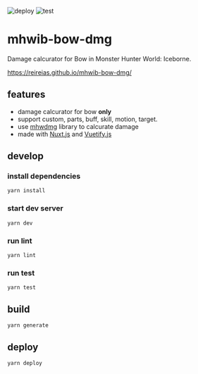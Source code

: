 ![deploy](https://github.com/reireias/mhwib-bow-dmg/workflows/deploy/badge.svg) ![test](https://github.com/reireias/mhwib-bow-dmg/workflows/test/badge.svg)

# mhwib-bow-dmg
Damage calcurator for Bow in Monster Hunter World: Iceborne.

https://reireias.github.io/mhwib-bow-dmg/

## features

- damage calcurator for bow **only**
- support custom, parts, buff, skill, motion, target.
- use [mhwdmg](https://www.npmjs.com/package/mhwdmg) library to calcurate damage
- made with [Nuxt.js](https://nuxtjs.org/) and [Vuetify.js](https://vuetifyjs.com/)

## develop

### install dependencies

```console
yarn install
```

### start dev server

```console
yarn dev
```

### run lint

```console
yarn lint
```

### run test

```console
yarn test
```

## build

```console
yarn generate
```

## deploy

```console
yarn deploy
```
